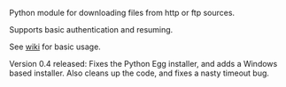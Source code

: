 Python module for downloading files from http or ftp sources.

Supports basic authentication and resuming.

See [wiki](http://code.google.com/p/filedownload/wiki/BasicUsage) for basic usage.

Version 0.4 released: Fixes the Python Egg installer, and adds a Windows based installer. Also cleans up the code, and fixes a nasty timeout bug.
